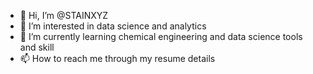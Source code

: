 - 👋 Hi, I’m @STAINXYZ
- 👀 I’m interested in data science and analytics
- 🌱 I’m currently learning chemical engineering and data science tools and skill
- 📫 How to reach me through my resume details

<!---
STAINXYZ/STAINXYZ is a ✨ special ✨ repository because its `README.md` (this file) appears on your GitHub profile.
You can click the Preview link to take a look at your changes.
--->

